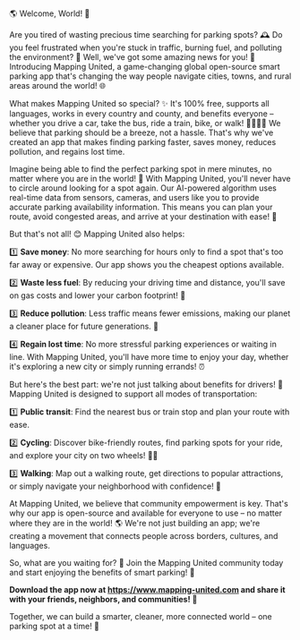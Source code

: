 🌎️ Welcome, World! 🚀

Are you tired of wasting precious time searching for parking spots? 🕰️ Do you feel frustrated when you're stuck in traffic, burning fuel, and polluting the environment? 😤 Well, we've got some amazing news for you! 📣 Introducing Mapping United, a game-changing global open-source smart parking app that's changing the way people navigate cities, towns, and rural areas around the world! 🌐

What makes Mapping United so special? ✨ It's 100% free, supports all languages, works in every country and county, and benefits everyone – whether you drive a car, take the bus, ride a train, bike, or walk! 🚶‍♀️🚌💨 We believe that parking should be a breeze, not a hassle. That's why we've created an app that makes finding parking faster, saves money, reduces pollution, and regains lost time.

Imagine being able to find the perfect parking spot in mere minutes, no matter where you are in the world! 📍️ With Mapping United, you'll never have to circle around looking for a spot again. Our AI-powered algorithm uses real-time data from sensors, cameras, and users like you to provide accurate parking availability information. This means you can plan your route, avoid congested areas, and arrive at your destination with ease! 🚀

But that's not all! 😊 Mapping United also helps:

1️⃣ **Save money**: No more searching for hours only to find a spot that's too far away or expensive. Our app shows you the cheapest options available.

2️⃣ **Waste less fuel**: By reducing your driving time and distance, you'll save on gas costs and lower your carbon footprint! 🌿

3️⃣ **Reduce pollution**: Less traffic means fewer emissions, making our planet a cleaner place for future generations. 🌟

4️⃣ **Regain lost time**: No more stressful parking experiences or waiting in line. With Mapping United, you'll have more time to enjoy your day, whether it's exploring a new city or simply running errands! ⏰

But here's the best part: we're not just talking about benefits for drivers! 🚗 Mapping United is designed to support all modes of transportation:

1️⃣ **Public transit**: Find the nearest bus or train stop and plan your route with ease.

2️⃣ **Cycling**: Discover bike-friendly routes, find parking spots for your ride, and explore your city on two wheels! 🚴‍♀️

3️⃣ **Walking**: Map out a walking route, get directions to popular attractions, or simply navigate your neighborhood with confidence! 👣

At Mapping United, we believe that community empowerment is key. That's why our app is open-source and available for everyone to use – no matter where they are in the world! 🌎️ We're not just building an app; we're creating a movement that connects people across borders, cultures, and languages.

So, what are you waiting for? 🤔 Join the Mapping United community today and start enjoying the benefits of smart parking! 🚀

**Download the app now at https://www.mapping-united.com and share it with your friends, neighbors, and communities! 📲**

Together, we can build a smarter, cleaner, more connected world – one parking spot at a time! 💪